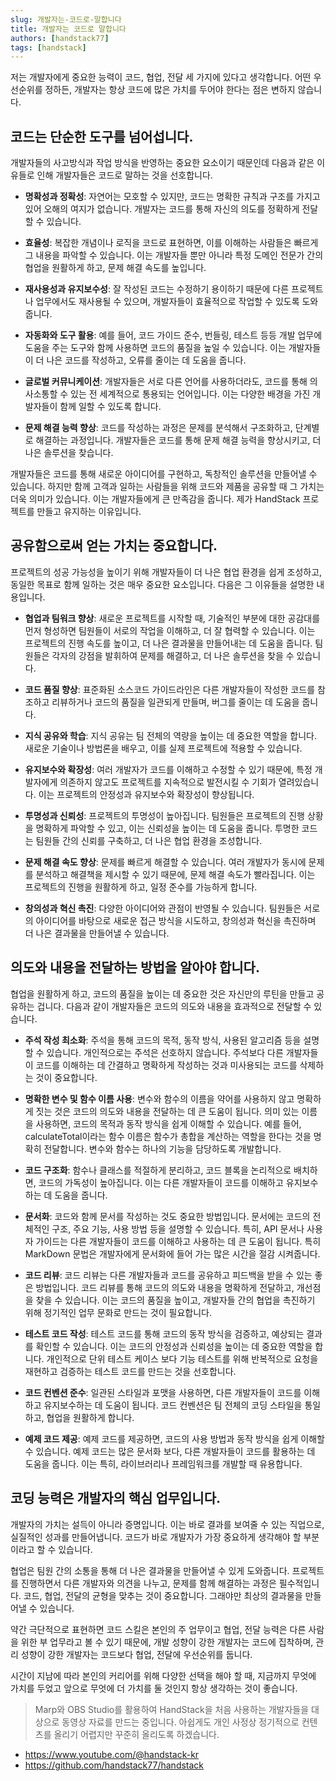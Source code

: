 ```yaml
---
slug: 개발자는-코드로-말합니다
title: 개발자는 코드로 말합니다
authors: [handstack77]
tags: [handstack]
---
```


저는 개발자에게 중요한 능력이 코드, 협업, 전달 세 가지에 있다고 생각합니다. 어떤 우선순위를 정하든, 개발자는 항상 코드에 많은 가치를 두어야 한다는 점은 변하지 않습니다.

## 코드는 단순한 도구를 넘어섭니다.

개발자들의 사고방식과 작업 방식을 반영하는 중요한 요소이기 때문인데 다음과 같은 이유들로 인해 개발자들은 코드로 말하는 것을 선호합니다.

- **명확성과 정확성**: 자연어는 모호할 수 있지만, 코드는 명확한 규칙과 구조를 가지고 있어 오해의 여지가 없습니다. 개발자는 코드를 통해 자신의 의도를 정확하게 전달할 수 있습니다.

- **효율성**: 복잡한 개념이나 로직을 코드로 표현하면, 이를 이해하는 사람들은 빠르게 그 내용을 파악할 수 있습니다. 이는 개발자들 뿐만 아니라 특정 도메인 전문가 간의 협업을 원활하게 하고, 문제 해결 속도를 높입니다.

- **재사용성과 유지보수성**: 잘 작성된 코드는 수정하기 용이하기 때문에 다른 프로젝트나 업무에서도 재사용될 수 있으며, 개발자들이 효율적으로 작업할 수 있도록 도와줍니다.

- **자동화와 도구 활용**: 예를 들어, 코드 가이드 준수, 번들링, 테스트 등등 개발 업무에 도움을 주는 도구와 함께 사용하면 코드의 품질을 높일 수 있습니다. 이는 개발자들이 더 나은 코드를 작성하고, 오류를 줄이는 데 도움을 줍니다.

- **글로벌 커뮤니케이션**: 개발자들은 서로 다른 언어를 사용하더라도, 코드를 통해 의사소통할 수 있는 전 세계적으로 통용되는 언어입니다. 이는 다양한 배경을 가진 개발자들이 함께 일할 수 있도록 합니다.

- **문제 해결 능력 향상**: 코드를 작성하는 과정은 문제를 분석해서 구조화하고, 단계별로 해결하는 과정입니다. 개발자들은 코드를 통해 문제 해결 능력을 향상시키고, 더 나은 솔루션을 찾습니다.

개발자들은 코드를 통해 새로운 아이디어를 구현하고, 독창적인 솔루션을 만들어낼 수 있습니다. 하지만 함께 고객과 일하는 사람들을 위해 코드와 제품을 공유할 때 그 가치는 더욱 의미가 있습니다. 이는 개발자들에게 큰 만족감을 줍니다. 제가 HandStack 프로젝트를 만들고 유지하는 이유입니다.

## 공유함으로써 얻는 가치는 중요합니다.

프로젝트의 성공 가능성을 높이기 위해 개발자들이 더 나은 협업 환경을 쉽게 조성하고, 동일한 목표로 함께 일하는 것은 매우 중요한 요소입니다. 다음은 그 이유들을 설명한 내용입니다.

- **협업과 팀워크 향상**: 새로운 프로젝트를 시작할 때, 기술적인 부분에 대한 공감대를 먼저 형성하면 팀원들이 서로의 작업을 이해하고, 더 잘 협력할 수 있습니다. 이는 프로젝트의 진행 속도를 높이고, 더 나은 결과물을 만들어내는 데 도움을 줍니다. 팀원들은 각자의 강점을 발휘하여 문제를 해결하고, 더 나은 솔루션을 찾을 수 있습니다.

- **코드 품질 향상**: 표준화된 소스코드 가이드라인은 다른 개발자들이 작성한 코드를 참조하고 리뷰하거나 코드의 품질을 일관되게 만들며, 버그를 줄이는 데 도움을 줍니다.

- **지식 공유와 학습**: 지식 공유는 팀 전체의 역량을 높이는 데 중요한 역할을 합니다. 새로운 기술이나 방법론을 배우고, 이를 실제 프로젝트에 적용할 수 있습니다. 

- **유지보수와 확장성**: 여러 개발자가 코드를 이해하고 수정할 수 있기 때문에, 특정 개발자에게 의존하지 않고도 프로젝트를 지속적으로 발전시킬 수 기회가 열려있습니다. 이는 프로젝트의 안정성과 유지보수와 확장성이 향상됩니다.

- **투명성과 신뢰성**: 프로젝트의 투명성이 높아집니다. 팀원들은 프로젝트의 진행 상황을 명확하게 파악할 수 있고, 이는 신뢰성을 높이는 데 도움을 줍니다. 투명한 코드는 팀원들 간의 신뢰를 구축하고, 더 나은 협업 환경을 조성합니다.

- **문제 해결 속도 향상**: 문제를 빠르게 해결할 수 있습니다. 여러 개발자가 동시에 문제를 분석하고 해결책을 제시할 수 있기 때문에, 문제 해결 속도가 빨라집니다. 이는 프로젝트의 진행을 원활하게 하고, 일정 준수를 가능하게 합니다.

- **창의성과 혁신 촉진**: 다양한 아이디어와 관점이 반영될 수 있습니다. 팀원들은 서로의 아이디어를 바탕으로 새로운 접근 방식을 시도하고, 창의성과 혁신을 촉진하며 더 나은 결과물을 만들어낼 수 있습니다.

## 의도와 내용을 전달하는 방법을 알아야 합니다.

협업을 원활하게 하고, 코드의 품질을 높이는 데 중요한 것은 자신만의 루틴을 만들고 공유하는 겁니다. 다음과 같이 개발자들은 코드의 의도와 내용을 효과적으로 전달할 수 있습니다.

- **주석 작성 최소화**: 주석을 통해 코드의 목적, 동작 방식, 사용된 알고리즘 등을 설명할 수 있습니다. 개인적으로는 주석은 선호하지 않습니다. 주석보다 다른 개발자들이 코드를 이해하는 데 간결하고 명확하게 작성하는 것과 미사용되는 코드를 삭제하는 것이 중요합니다.

- **명확한 변수 및 함수 이름 사용**: 변수와 함수의 이름을 약어를 사용하지 않고 명확하게 짓는 것은 코드의 의도와 내용을 전달하는 데 큰 도움이 됩니다. 의미 있는 이름을 사용하면, 코드의 목적과 동작 방식을 쉽게 이해할 수 있습니다. 예를 들어, calculateTotal이라는 함수 이름은 함수가 총합을 계산하는 역할을 한다는 것을 명확히 전달합니다. 변수와 함수는 하나의 기능을 담당하도록 개발합니다.

- **코드 구조화**: 함수나 클래스를 적절하게 분리하고, 코드 블록을 논리적으로 배치하면, 코드의 가독성이 높아집니다. 이는 다른 개발자들이 코드를 이해하고 유지보수하는 데 도움을 줍니다.

- **문서화**: 코드와 함께 문서를 작성하는 것도 중요한 방법입니다. 문서에는 코드의 전체적인 구조, 주요 기능, 사용 방법 등을 설명할 수 있습니다. 특히, API 문서나 사용자 가이드는 다른 개발자들이 코드를 이해하고 사용하는 데 큰 도움이 됩니다. 특히 MarkDown 문법은 개발자에게 문서화에 들어 가는 많은 시간을 절감 시켜줍니다.

- **코드 리뷰**: 코드 리뷰는 다른 개발자들과 코드를 공유하고 피드백을 받을 수 있는 좋은 방법입니다. 코드 리뷰를 통해 코드의 의도와 내용을 명확하게 전달하고, 개선점을 찾을 수 있습니다. 이는 코드의 품질을 높이고, 개발자들 간의 협업을 촉진하기 위해 정기적인 업무 문화로 만드는 것이 필요합니다.

- **테스트 코드 작성**: 테스트 코드를 통해 코드의 동작 방식을 검증하고, 예상되는 결과를 확인할 수 있습니다. 이는 코드의 안정성과 신뢰성을 높이는 데 중요한 역할을 합니다. 개인적으로 단위 테스트 케이스 보다 기능 테스트를 위해 반복적으로 요청을 재현하고 검증하는 테스트 코드를 만드는 것을 선호합니다.

- **코드 컨벤션 준수**: 일관된 스타일과 포맷을 사용하면, 다른 개발자들이 코드를 이해하고 유지보수하는 데 도움이 됩니다. 코드 컨벤션은 팀 전체의 코딩 스타일을 통일하고, 협업을 원활하게 합니다.

- **예제 코드 제공**: 예제 코드를 제공하면, 코드의 사용 방법과 동작 방식을 쉽게 이해할 수 있습니다. 예제 코드는 많은 문서화 보다, 다른 개발자들이 코드를 활용하는 데 도움을 줍니다. 이는 특히, 라이브러리나 프레임워크를 개발할 때 유용합니다.

## 코딩 능력은 개발자의 핵심 업무입니다.

개발자의 가치는 설득이 아니라 증명입니다. 이는 바로 결과를 보여줄 수 있는 직업으로, 실질적인 성과를 만들어냅니다. 코드가 바로 개발자가 가장 중요하게 생각해야 할 부분이라고 할 수 있습니다.

협업은 팀원 간의 소통을 통해 더 나은 결과물을 만들어낼 수 있게 도와줍니다. 프로젝트를 진행하면서 다른 개발자와 의견을 나누고, 문제를 함께 해결하는 과정은 필수적입니다. 코드, 협업, 전달의 균형을 맞추는 것이 중요합니다. 그래야만 최상의 결과물을 만들어낼 수 있습니다.

약간 극단적으로 표현하면 코드 스킬은 본인의 주 업무이고 협업, 전달 능력은 다른 사람을 위한 부 업무라고 볼 수 있기 때문에, 개발 성향이 강한 개발자는 코드에 집착하며, 관리 성향이 강한 개발자는 코드보다 협업, 전달에 우선순위를 둡니다.

시간이 지남에 따라 본인의 커리어를 위해 다양한 선택을 해야 할 때, 지금까지 무엇에 가치를 두었고 앞으로 무엇에 더 가치를 둘 것인지 항상 생각하는 것이 좋습니다.

> Marp와 OBS Studio를 활용하여 HandStack을 처음 사용하는 개발자들을 대상으로 동영상 자료를 만드는 중입니다. 아쉽게도 개인 사정상 정기적으로 컨텐츠를 올리기 어렵지만 꾸준히 올리도록 하겠습니다.

- https://www.youtube.com/@handstack-kr
- https://github.com/handstack77/handstack

